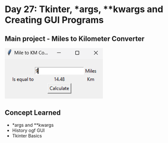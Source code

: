 # Day 27: Tkinter, *args, **kwargs and Creating GUI Programs

## Main project - Miles to Kilometer Converter
![img.png](img.png)

## Concept Learned
- *args and **kwargs
- History ogf GUI
- Tkinter Basics